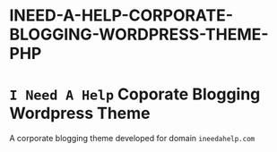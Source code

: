 # INEED-A-HELP-CORPORATE-BLOGGING-WORDPRESS-THEME-PHP
# `I Need A Help` Coporate Blogging Wordpress Theme
A corporate blogging theme developed for domain `ineedahelp.com`
